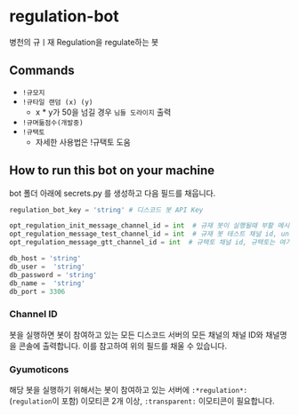 # regulation-bot
병천의 규ㅣ재 Regulation을 regulate하는 봇

## Commands
- `!규모지`
- `!규타일 랜덤 (x) (y)`
  - x * y가 50을 넘길 경우 `님들 도라이지` 출력
- `!규며듦점수(개발중)`
- `!규택토`
  - 자세한 사용법은 !규택토 도움

## How to run this bot on your machine
bot 폴더 아래에 secrets.py 를 생성하고 다음 필드를 채웁니다.
```Python
regulation_bot_key = 'string' # 디스코드 봇 API Key

opt_regulation_init_message_channel_id = int  # 규재 봇이 실행될때 부활 메시지 날릴 채팅방 id
opt_regulation_message_test_channel_id = int  # 규재 봇 테스트 채널 id, uncaught error 메시지를 추가 출력
opt_regulation_message_gtt_channel_id = int  # 규택토 채널 id, 규택토는 여기서만 가능

db_host = 'string'
db_user =  'string'
db_password = 'string'
db_name =  'string'
db_port = 3306
```

### Channel ID
봇을 실행하면 봇이 참여하고 있는 모든 디스코드 서버의 모든 채널의 채널 ID와 채널명을 콘솔에 출력합니다. 이를 참고하여 위의 필드를 채울 수 있습니다.

### Gyumoticons
해당 봇을 실행하기 위해서는 봇이 참여하고 있는 서버에 `:*regulation*:`(`regulation`이 포함) 이모티콘 2개 이상, `:transparent:` 이모티콘이 필요합니다.